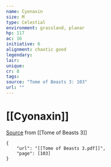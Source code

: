 ```yaml
---
name: Cyonaxin
size: M
type: Celestial
environment: grassland, planar
hp: 117
ac: 16
initiative: 6
alignment: chaotic good
legendary: 
lair: 
unique: 
cr: 8
tags: 
source: "Tome of Beasts 3: 103"
url: ""
---
```

# [[Cyonaxin]]

[Source](zotero://open-pdf/library/items/BLGR9HVR?page=103) from [[Tome of Beasts 3]]

```pdf
{
	"url": "[[Tome of Beasts 3.pdf]]",
	"page": [103]
}
```


